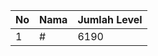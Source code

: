 | No | Nama            | Jumlah Level |
|----|-----------------|--------------|
| 1  | #    |    6190        |
